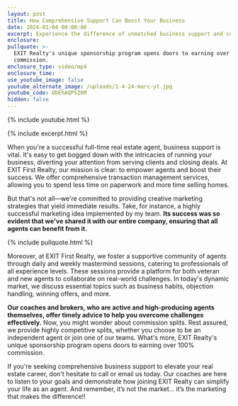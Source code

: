 ```yaml
---
layout: post
title: How Comprehensive Support Can Boost Your Business
date: 2024-01-04 00:00:00
excerpt: Experience the difference of unmatched business support and community.
enclosure:
pullquote: >-
  EXIT Realty's unique sponsorship program opens doors to earning over 100%
  commission.
enclosure_type: video/mp4
enclosure_time:
use_youtube_image: false
youtube_alternate_image: /uploads/1-4-24-marc-yt.jpg
youtube_code: ObEhAQP5Z6M
hidden: false
---
```

{% include youtube.html %}

{% include excerpt.html %}

When you're a successful full-time real estate agent, business support is vital. It's easy to get bogged down with the intricacies of running your business, diverting your attention from serving clients and closing deals. At EXIT First Realty, our mission is clear: to empower agents and boost their success. We offer comprehensive transaction management services, allowing you to spend less time on paperwork and more time selling homes.

But that's not all—we're committed to providing creative marketing strategies that yield immediate results. Take, for instance, a highly successful marketing idea implemented by my team. **Its success was so evident that we've shared it with our entire company, ensuring that all agents can benefit from it.**

{% include pullquote.html %}

Moreover, at EXIT First Realty, we foster a supportive community of agents through daily and weekly mastermind sessions, catering to professionals of all experience levels. These sessions provide a platform for both veteran and new agents to collaborate on real-world challenges. In today's dynamic market, we discuss essential topics such as business habits, objection handling, winning offers, and more.

**Our coaches and brokers, who are active and high-producing agents themselves, offer timely advice to help you overcome challenges effectively.** Now, you might wonder about commission splits. Rest assured, we provide highly competitive splits, whether you choose to be an independent agent or join one of our teams. What's more, EXIT Realty's unique sponsorship program opens doors to earning over 100% commission.

If you're seeking comprehensive business support to elevate your real estate career, don't hesitate to call or email us today. Our coaches are here to listen to your goals and demonstrate how joining EXIT Realty can simplify your life as an agent. And remember, it’s not the market… it’s the marketing that makes the difference!!